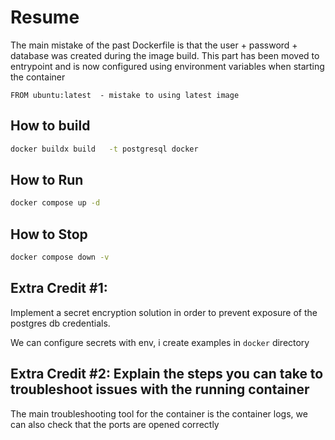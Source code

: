 
# Resume
The main mistake of the past Dockerfile is that the user + password + database was created during the image build. 
This part has been moved to entrypoint and is now configured using environment variables when starting the container
```
FROM ubuntu:latest  - mistake to using latest image
```


## How to build

```bash
docker buildx build   -t postgresql docker
```

## How to Run
```bash
docker compose up -d
```
## How to Stop
```bash
docker compose down -v
```

## Extra Credit #1: 
Implement a secret encryption solution in order to prevent exposure of the postgres db credentials.

We can configure secrets with env, i create examples in `docker` directory

## Extra Credit #2: Explain the steps you can take to troubleshoot issues with the running container
The main troubleshooting tool for the container is the container logs, we can also check that the ports are opened correctly